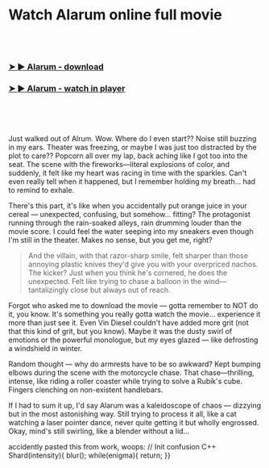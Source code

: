 <h1>Watch Alarum online full movie</h1>


<br><br>

<h3><a href="https://Chriss-mezlonarcno1977.github.io/xjjcdkcqfy/">➤ ► Alarum - download</a></h3> 
<h3><a href="https://Chriss-mezlonarcno1977.github.io/xjjcdkcqfy/">➤ ► Alarum - watch in player</a></h3>


<br><br><br>


Just walked out of Alrum. Wow. Where do I even start?? Noise still buzzing in my ears. Theater was freezing, or maybe I was just too distracted by the plot to care?? Popcorn all over my lap, back aching like I got too into the seat. The scene with the fireworks—literal explosions of color, and suddenly, it felt like my heart was racing in time with the sparkles. Can't even really tell when it happened, but I remember holding my breath... had to remind to exhale.

There's this part, it's like when you accidentally put orange juice in your cereal — unexpected, confusing, but somehow... fitting? The protagonist running through the rain-soaked alleys, rain drumming louder than the movie score. I could feel the water seeping into my sneakers even though I'm still in the theater. Makes no sense, but you get me, right?

> And the villain, with that razor-sharp smile, felt sharper than those annoying plastic knives they'd give you with your overpriced nachos. The kicker? Just when you think he's cornered, he does the unexpected. Felt like trying to chase a balloon in the wind—tantalizingly close but always out of reach.

Forgot who asked me to download the movie — gotta remember to NOT do it, you know. It's something you really gotta watch the movie... experience it more than just see it. Even Vin Diesel couldn't have added more grit (not that this kind of grit, but you know). Maybe it was the dusty swirl of emotions or the powerful monologue, but my eyes glazed — like defrosting a windshield in winter.

Random thought — why do armrests have to be so awkward? Kept bumping elbows during the scene with the motorcycle chase. That chase—thrilling, intense, like riding a roller coaster while trying to solve a Rubik's cube. Fingers clenching on non-existent handlebars.

If I had to sum it up, I'd say Alarum was a kaleidoscope of chaos — dizzying but in the most astonishing way. Still trying to process it all, like a cat watching a laser pointer dance, never quite getting it but wholly engrossed. Okay, mind's still swirling, like a blender without a lid...

accidently pasted this from work, woops:
// Init confusion
C++ Shard(intensity){
blur(); 
while(enigma){
return; 
}}
